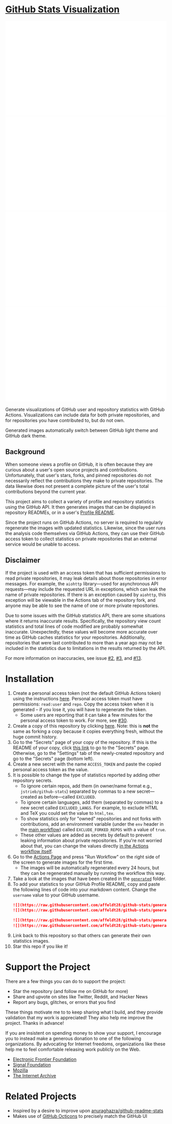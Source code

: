 # [GitHub Stats Visualization](https://github.com/jstrieb/github-stats)

<!--
https://github.community/t/support-theme-context-for-images-in-light-vs-dark-mode/147981/84
-->
<a href="https://github.com/jstrieb/github-stats">
	<img src="https://raw.githubusercontent.com/affeldt28/github-stats/generated/overview.svg#gh-dark-mode-only" />
	<img src="https://raw.githubusercontent.com/affeldt28/github-stats/generated/languages.svg#gh-dark-mode-only" />
	<img src="https://raw.githubusercontent.com/affeldt28/github-stats/generated/overview.svg#gh-light-mode-only" />
	<img src="https://raw.githubusercontent.com/affeldt28/github-stats/generated/languages.svg#gh-light-mode-only" />
</a>

Generate visualizations of GitHub user and repository statistics with GitHub
Actions. Visualizations can include data for both private repositories, and for
repositories you have contributed to, but do not own.

Generated images automatically switch between GitHub light theme and GitHub
dark theme.

## Background

When someone views a profile on GitHub, it is often because they are curious
about a user's open source projects and contributions. Unfortunately, that
user's stars, forks, and pinned repositories do not necessarily reflect the
contributions they make to private repositories. The data likewise does not
present a complete picture of the user's total contributions beyond the current
year.

This project aims to collect a variety of profile and repository statistics
using the GitHub API. It then generates images that can be displayed in
repository READMEs, or in a user's [Profile
README](https://docs.github.com/en/github/setting-up-and-managing-your-github-profile/managing-your-profile-readme).

Since the project runs on GitHub Actions, no server is required to regularly
regenerate the images with updated statistics. Likewise, since the user runs
the analysis code themselves via GitHub Actions, they can use their GitHub
access token to collect statistics on private repositories that an external
service would be unable to access.

## Disclaimer

If the project is used with an access token that has sufficient permissions to
read private repositories, it may leak details about those repositories in
error messages. For example, the `aiohttp` library—used for asynchronous API
requests—may include the requested URL in exceptions, which can leak the name
of private repositories. If there is an exception caused by `aiohttp`, this
exception will be viewable in the Actions tab of the repository fork, and
anyone may be able to see the name of one or more private repositories.

Due to some issues with the GitHub statistics API, there are some situations
where it returns inaccurate results. Specifically, the repository view count
statistics and total lines of code modified are probably somewhat inaccurate.
Unexpectedly, these values will become more accurate over time as GitHub
caches statistics for your repositories. Additionally, repositories that were
last contributed to more than a year ago may not be included in the statistics
due to limitations in the results returned by the API.

For more information on inaccuracies, see issue
[#2](https://github.com/jstrieb/github-stats/issues/2),
[#3](https://github.com/jstrieb/github-stats/issues/3), and
[#13](https://github.com/jstrieb/github-stats/issues/13).

# Installation

<!-- TODO: Add details and screenshots -->

1. Create a personal access token (not the default GitHub Actions token) using
   the instructions
   [here](https://docs.github.com/en/github/authenticating-to-github/creating-a-personal-access-token).
   Personal access token must have permissions: `read:user` and `repo`. Copy
   the access token when it is generated – if you lose it, you will have to
   regenerate the token.
    - Some users are reporting that it can take a few minutes for the personal
      access token to work. For more, see
      [#30](https://github.com/jstrieb/github-stats/issues/30).
2. Create a copy of this repository by clicking
   [here](https://github.com/jstrieb/github-stats/generate). Note: this is
   **not** the same as forking a copy because it copies everything fresh,
   without the huge commit history.
3. Go to the "Secrets" page of your copy of the repository. If this is the
   README of your copy, click [this link](../../settings/secrets/actions) to go
   to the "Secrets" page. Otherwise, go to the "Settings" tab of the
   newly-created repository and go to the "Secrets" page (bottom left).
4. Create a new secret with the name `ACCESS_TOKEN` and paste the copied
   personal access token as the value.
5. It is possible to change the type of statistics reported by adding other
   repository secrets.
    - To ignore certain repos, add them (in owner/name format e.g.,
      `jstrieb/github-stats`) separated by commas to a new secret—created as
      before—called `EXCLUDED`.
    - To ignore certain languages, add them (separated by commas) to a new
      secret called `EXCLUDED_LANGS`. For example, to exclude HTML and TeX you
      could set the value to `html,tex`.
    - To show statistics only for "owned" repositories and not forks with
      contributions, add an environment variable (under the `env` header in the
      [main
      workflow](https://github.com/jstrieb/github-stats/blob/master/.github/workflows/main.yml))
      called `EXCLUDE_FORKED_REPOS` with a value of `true`.
    - These other values are added as secrets by default to prevent leaking
      information about private repositories. If you're not worried about that,
      you can change the values directly [in the Actions workflow
      itself](https://github.com/jstrieb/github-stats/blob/05de1314b870febd44d19ad2f55d5e59d83f5857/.github/workflows/main.yml#L48-L53).
6. Go to the [Actions
   Page](../../actions?query=workflow%3A"Generate+Stats+Images") and press "Run
   Workflow" on the right side of the screen to generate images for the first
   time.
    - The images will be automatically regenerated every 24 hours, but they can
      be regenerated manually by running the workflow this way.
7. Take a look at the images that have been created in the
   [`generated`](generated) folder.
8. To add your statistics to your GitHub Profile README, copy and paste the
   following lines of code into your markdown content. Change the `username`
   value to your GitHub username.
    ```md
    ![](https://raw.githubusercontent.com/affeldt28/github-stats/generated/overview.svg#gh-dark-mode-only)
    ![](https://raw.githubusercontent.com/affeldt28/github-stats/generated/overview.svg#gh-light-mode-only)
    ```
    ```md
    ![](https://raw.githubusercontent.com/affeldt28/github-stats/generated/languages.svg#gh-dark-mode-only)
    ![](https://raw.githubusercontent.com/affeldt28/github-stats/generated/languages.svg#gh-light-mode-only)
    ```
9. Link back to this repository so that others can generate their own
   statistics images.
10. Star this repo if you like it!

# Support the Project

There are a few things you can do to support the project:

-   Star the repository (and follow me on GitHub for more)
-   Share and upvote on sites like Twitter, Reddit, and Hacker News
-   Report any bugs, glitches, or errors that you find

These things motivate me to to keep sharing what I build, and they provide
validation that my work is appreciated! They also help me improve the
project. Thanks in advance!

If you are insistent on spending money to show your support, I encourage you to
instead make a generous donation to one of the following organizations. By advocating
for Internet freedoms, organizations like these help me to feel comfortable
releasing work publicly on the Web.

-   [Electronic Frontier Foundation](https://supporters.eff.org/donate/)
-   [Signal Foundation](https://signal.org/donate/)
-   [Mozilla](https://donate.mozilla.org/en-US/)
-   [The Internet Archive](https://archive.org/donate/index.php)

# Related Projects

-   Inspired by a desire to improve upon
    [anuraghazra/github-readme-stats](https://github.com/anuraghazra/github-readme-stats)
-   Makes use of [GitHub Octicons](https://primer.style/octicons/) to precisely
    match the GitHub UI
